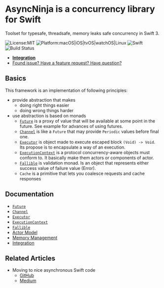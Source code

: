 # AsyncNinja is a concurrency library for Swift

Toolset for typesafe, threadsafe, memory leaks safe concurrency in Swift 3.

![License:MIT](https://img.shields.io/github/license/mashape/apistatus.svg)
![Platform:macOS|iOS|tvOS|watchOS|Linux](https://img.shields.io/badge/platform-macOS%7CiOS%7CtvOS%7CwatchOS%7CLinux-orange.svg)
![Swift](https://img.shields.io/badge/Swift-3.0-orange.svg)
![Build Status](https://travis-ci.org/AsyncNinja/AsyncNinja.svg?branch=master)

* [**Integration**](https://github.com/AsyncNinja/AsyncNinja/blob/master/Documentation/Integration.md)
* [Found issue? Have a feature request? Have question?](https://github.com/AsyncNinja/AsyncNinja/issues)

## Basics
This framework is an implementation of following principles:

* provide abstraction that makes
	* doing right things easier
	* doing wrong things harder
* use abstraction is based on monads
    * [`Future`](https://github.com/AsyncNinja/AsyncNinja/blob/master/Documentation/Future.md) is a proxy of value that will be available at some point in the future. See example for advances of using futures.
    * [`Channel`](https://github.com/AsyncNinja/AsyncNinja/blob/master/Documentation/Channel.md) is like a `Future` that may provide `Periodic` values before final one.
    * [`Executor`](https://github.com/AsyncNinja/AsyncNinja/blob/master/Documentation/Executor.md) is object made to execute escaped block `(Void) -> Void`. Its propose is to encapsulate a way of an execution.
    * [`ExecutionContext`](https://github.com/AsyncNinja/AsyncNinja/blob/master/Documentation/ExecutionContext.md) is a protocol concurrency-aware objects must conform to. It basically make them actors or components of actor.
    * [`Fallible`](https://github.com/AsyncNinja/AsyncNinja/blob/master/Documentation/Fallible.md) is validation monad. Is an object that represents either success value of failure value (Error).
	* `Cache` is a primitive that lets you coalesce requests and cache responses

## Documentation
* [`Future`](https://github.com/AsyncNinja/AsyncNinja/blob/master/Documentation/Future.md)
* [`Channel`](https://github.com/AsyncNinja/AsyncNinja/blob/master/Documentation/Channel.md)
* [`Executor`](https://github.com/AsyncNinja/AsyncNinja/blob/master/Documentation/Executor.md)
* [`ExecutionContext`](https://github.com/AsyncNinja/AsyncNinja/blob/master/Documentation/ExecutionContext.md)
* [`Fallible`](https://github.com/AsyncNinja/AsyncNinja/blob/master/Documentation/Fallible.md)
* [Actor Model](https://github.com/AsyncNinja/AsyncNinja/blob/master/Documentation/ActorModel.md)
* [Memory Management](https://github.com/AsyncNinja/AsyncNinja/blob/master/Documentation/MemoryManagement.md)
* [Integration](https://github.com/AsyncNinja/AsyncNinja/blob/master/Documentation/Integration.md)

## Related Articles
* Moving to nice asynchronous Swift code
  * [GitHub](https://github.com/AsyncNinja/article-moving-to-nice-asynchronous-swift-code/blob/master/ARTICLE.md)
  * [Medium](https://medium.com/@AntonMironov/moving-to-nice-asynchronous-swift-code-7b0cb2eadde1)
